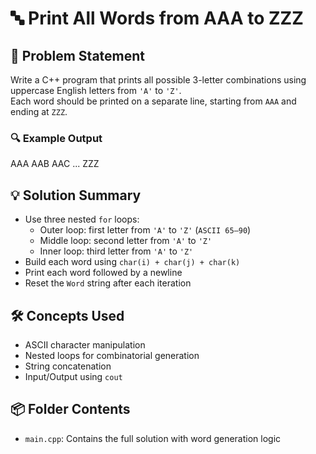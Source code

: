 # 🔤 Print All Words from AAA to ZZZ

## 🧩 Problem Statement
Write a C++ program that prints all possible 3-letter combinations using uppercase English letters from `'A'` to `'Z'`.  
Each word should be printed on a separate line, starting from `AAA` and ending at `ZZZ`.

### 🔍 Example Output
AAA 
AAB 
AAC 
... 
ZZZ

## 💡 Solution Summary
- Use three nested `for` loops:
  - Outer loop: first letter from `'A'` to `'Z'` (`ASCII 65–90`)
  - Middle loop: second letter from `'A'` to `'Z'`
  - Inner loop: third letter from `'A'` to `'Z'`
- Build each word using `char(i) + char(j) + char(k)`
- Print each word followed by a newline
- Reset the `Word` string after each iteration

## 🛠️ Concepts Used
- ASCII character manipulation
- Nested loops for combinatorial generation
- String concatenation
- Input/Output using `cout`

## 📦 Folder Contents
- `main.cpp`: Contains the full solution with word generation logic
